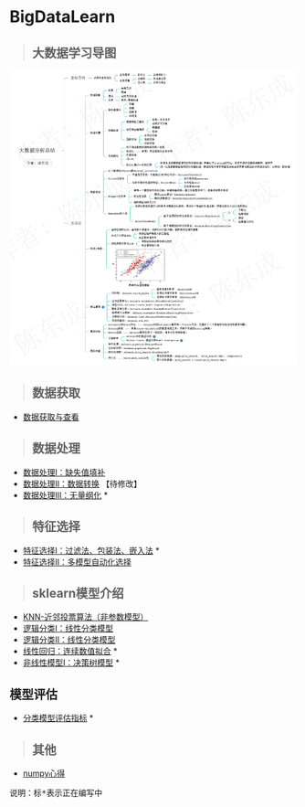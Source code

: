 # BigDataLearn

> ## 大数据学习导图
![大数据分析总结](https://github.com/sfsm565826960/BigDataLearn/raw/master/%E5%A4%A7%E6%95%B0%E6%8D%AE%E5%88%86%E6%9E%90%E6%80%BB%E7%BB%93%EF%BC%88%E6%B0%B4%E5%8D%B0%EF%BC%89.png)

> ## 数据获取
- [数据获取与查看](数据获取与查看.md)

> ## 数据处理
- [数据处理I：缺失值填补](数据处理I：缺失值填补.md)
- [数据处理II：数据转换](数据处理II：数据转换.md) 【待修改】
- [数据处理III：无量纲化](数据处理III：无量纲化.md) *

> ## 特征选择
- [特征选择I：过滤法、包装法、嵌入法]() *
- [特征选择II：多模型自动化选择](特征选择II：多模型自动化选择.md)

> ## sklearn模型介绍
- [KNN-近邻投票算法（非参数模型）](KNN-近邻投票算法.md)
- [逻辑分类I：线性分类模型](逻辑分类I：线性分类模型.md)
- [逻辑分类II：线性分类模型](逻辑分类II：线性分类模型.md)
- [线性回归：连续数值拟合]() *
- [非线性模型I：决策树模型]() *

## 模型评估
- [分类模型评估指标]() *

> ## 其他
- [numpy心得](numpy心得.md)

<pre>说明：标*表示正在编写中</pre>
